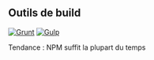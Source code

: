## Outils de build

[![Grunt](assets/img/gruntjs.png)](http://gruntjs.com/)<!-- .element style="float: right" -->
[![Gulp](assets/img/gulp-2x.png)](http://gulpjs.com/)

Tendance : NPM suffit la plupart du temps